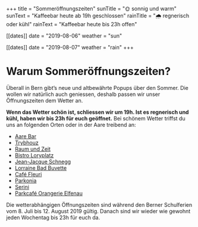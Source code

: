 +++
title = "Sommeröffnungszeiten"
sunTitle = "🌞 sonnig und warm"
sunText = "Kaffeebar heute ab 19h geschlossen"
rainTitle = "🌧️️️ regnerisch oder kühl"
rainText = "Kaffeebar heute bis 23h offen"

[[dates]]
date = "2019-08-06"
weather = "sun"

[[dates]]
date = "2019-08-07"
weather = "rain"
+++
# Warum Sommeröffnungszeiten?

Überall in Bern gibt’s neue und altbewährte Popups über den Sommer. Die wollen wir natürlich auch geniessen, deshalb passen wir unser Öffnungszeiten dem Wetter an. 

**Wenn das Wetter schön ist, schliessen wir um 19h. Ist es regnerisch und kühl, haben wir bis 23h für euch geöffnet.** 
Bei schönem Wetter triffst du uns an folgenden Orten oder in der Aare treibend an:

* [Aare Bar](https://aarebarbern.ch)
* [Trybhouz](https://www.trybhouz.ch) 
* [Raum und Zeit](https://www.raumundzeit-liebefeld.ch)
* [Bistro Loryplatz](https://www.facebook.com/bistroamloryplatz/) 
* [Jean-Jacque Schnegg](https://www.facebook.com/jeanjacquesschneggbern/)
* [Lorraine Bad Buvette](https://www.burgunderbar.ch/kopie-von-heisse-huempu)
* [Café Fleuri](https://www.cafefleuri.ch)
* [Parkonia](https://www.parkonia.ch)
* [Serini](https://www.serini.be) 
* [Parkcafé Orangerie Elfenau](http://parkcafe-elfenau.ch)

Die wetterabhängigen Öffnungszeiten sind während den Berner Schulferien vom 8. Juli bis 12. August 2019 gültig. Danach sind wir wieder wie gewohnt jeden Wochentag bis 23h für euch da.
